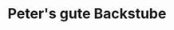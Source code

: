 ---
title: "Peter's gute Backstube"
url: /baden-baden/peters-gute-backstube-sandweierer-strasse/
shop: Bäckerei
---
